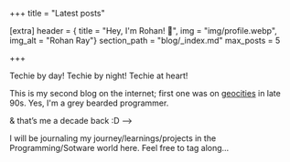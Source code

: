 +++
title = "Latest posts"

[extra]
header = { title = "Hey, I'm Rohan! 👋", img = "img/profile.webp", img_alt = "Rohan Ray"}
section_path = "blog/_index.md"
max_posts = 5

+++

Techie by day! Techie by night! Techie at heart!

This is my second blog on the internet; first one was on [geocities](https://en.wikipedia.org/wiki/GeoCities) in late 90s. Yes, I'm a grey bearded programmer.

&amp; that’s me a decade back :D –&gt;

I will be journaling my journey/learnings/projects in the Programming/Sotware world here. Feel free to tag along...
